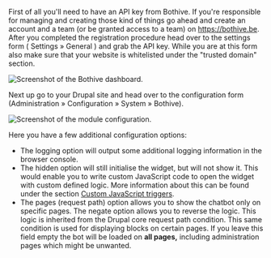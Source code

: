 First of all you'll need to have an API key from Bothive. If you're responsible for managing and creating those kind of things go ahead and create an account and a team (or be granted access to a team) on <https://bothive.be>. After you completed the registration procedure head over to the settings form ( Settings » General ) and grab the API key. While you are at this form also make sure that your website is whitelisted under the "trusted domain" section.

![Screenshot of the Bothive dashboard.](https://www.drupal.org/files/Screenshot%202021-02-06%20at%2022.08.53.png)

Next up go to your Drupal site and head over to the configuration form (Administration » Configuration » System » Bothive).

![Screenshot of the module configuration.](https://www.drupal.org/files/Screenshot%202021-02-06%20at%2022.14.57.png)

Here you have a few additional configuration options:

* The logging option will output some additional logging information in the browser console.
* The hidden option will still initialise the widget, but will not show it. This would enable you to write custom JavaScript code to open the widget with custom defined logic. More information about this can be found under the section [Custom JavaScript triggers](/docs/contributed-modules/bothive-chatbot/custom-javascript-triggers).
* The pages (request path) option allows you to show the chatbot only on specific pages. The negate option allows you to reverse the logic. This logic is inherited from the Drupal core request path condition. This same condition is used for displaying blocks on certain pages. If you leave this field empty the bot will be loaded on **all pages,** including administration pages which might be unwanted.
